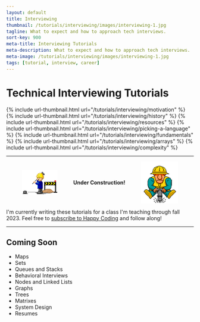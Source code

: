 ```yaml
---
layout: default
title: Interviewing
thumbnail: /tutorials/interviewing/images/interviewing-1.jpg
tagline: What to expect and how to approach tech interviews.
sort-key: 900
meta-title: Interviewing Tutorials
meta-description: What to expect and how to approach tech interviews.
meta-image: /tutorials/interviewing/images/interviewing-1.jpg
tags: [tutorial, interview, career]
---
```


# Technical Interviewing Tutorials

<div class="thumbnail-link-container">
  {% include url-thumbnail.html url="/tutorials/interviewing/motivation" %}
  {% include url-thumbnail.html url="/tutorials/interviewing/history" %}
  {% include url-thumbnail.html url="/tutorials/interviewing/resources" %}
  {% include url-thumbnail.html url="/tutorials/interviewing/picking-a-language" %}
  {% include url-thumbnail.html url="/tutorials/interviewing/fundamentals" %}
  {% include url-thumbnail.html url="/tutorials/interviewing/arrays" %}
  {% include url-thumbnail.html url="/tutorials/interviewing/complexity" %}
</div>

---

<div style="display:flex; align-items: center; justify-content: space-evenly;">
  <img src="/tutorials/interviewing/images/construction-1.gif">
  <strong>Under Construction!</strong>
  <img src="/tutorials/interviewing/images/construction-2.gif">
</div>

I'm currently writing these tutorials for a class I'm teaching through fall 2023. Feel free to [subscribe to Happy Coding](/tutorials/how-to/subscribe-to-happy-coding) and follow along!

---

## Coming Soon

- Maps
- Sets
- Queues and Stacks
- Behavioral Interviews
- Nodes and Linked Lists
- Graphs
- Trees
- Matrixes
- System Design
- Resumes
